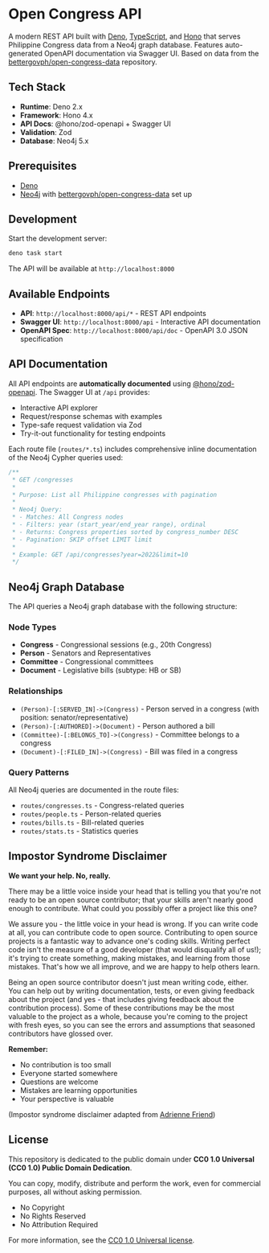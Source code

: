 # Open Congress API

A modern REST API built with [Deno](https://deno.com/),
[TypeScript](https://www.typescriptlang.org/), and
[Hono](https://hono.dev/) that serves Philippine Congress data from a
Neo4j graph database. Features auto-generated OpenAPI documentation via Swagger UI. Based on data from the
[bettergovph/open-congress-data](https://github.com/bettergovph/open-congress-data)
repository.

## Tech Stack

- **Runtime**: Deno 2.x
- **Framework**: Hono 4.x
- **API Docs**: @hono/zod-openapi + Swagger UI
- **Validation**: Zod
- **Database**: Neo4j 5.x

## Prerequisites

- [Deno](https://docs.deno.com/runtime/getting_started/installation/)
- [Neo4j](https://neo4j.com/download/) with [bettergovph/open-congress-data](https://github.com/bettergovph/open-congress-data/blob/main/DEVELOPMENT.md) set up

## Development

Start the development server:

```bash
deno task start
```

The API will be available at `http://localhost:8000`

## Available Endpoints

- **API**: `http://localhost:8000/api/*` - REST API endpoints
- **Swagger UI**: `http://localhost:8000/api` - Interactive API documentation
- **OpenAPI Spec**: `http://localhost:8000/api/doc` - OpenAPI 3.0 JSON specification

## API Documentation

All API endpoints are **automatically documented** using [@hono/zod-openapi](https://github.com/honojs/middleware/tree/main/packages/zod-openapi). The Swagger UI at `/api` provides:

- Interactive API explorer
- Request/response schemas with examples
- Type-safe request validation via Zod
- Try-it-out functionality for testing endpoints

Each route file (`routes/*.ts`) includes comprehensive inline documentation of the Neo4j Cypher queries used:

```typescript
/**
 * GET /congresses
 *
 * Purpose: List all Philippine congresses with pagination
 *
 * Neo4j Query:
 * - Matches: All Congress nodes
 * - Filters: year (start_year/end_year range), ordinal
 * - Returns: Congress properties sorted by congress_number DESC
 * - Pagination: SKIP offset LIMIT limit
 *
 * Example: GET /api/congresses?year=2022&limit=10
 */
```

## Neo4j Graph Database

The API queries a Neo4j graph database with the following structure:

### Node Types
- **Congress** - Congressional sessions (e.g., 20th Congress)
- **Person** - Senators and Representatives
- **Committee** - Congressional committees
- **Document** - Legislative bills (subtype: HB or SB)

### Relationships
- `(Person)-[:SERVED_IN]->(Congress)` - Person served in a congress (with position: senator/representative)
- `(Person)-[:AUTHORED]->(Document)` - Person authored a bill
- `(Committee)-[:BELONGS_TO]->(Congress)` - Committee belongs to a congress
- `(Document)-[:FILED_IN]->(Congress)` - Bill was filed in a congress

### Query Patterns

All Neo4j queries are documented in the route files:
- `routes/congresses.ts` - Congress-related queries
- `routes/people.ts` - Person-related queries
- `routes/bills.ts` - Bill-related queries
- `routes/stats.ts` - Statistics queries

## Impostor Syndrome Disclaimer

**We want your help. No, really.**

There may be a little voice inside your head that is telling you that you're not
ready to be an open source contributor; that your skills aren't nearly good
enough to contribute. What could you possibly offer a project like this one?

We assure you - the little voice in your head is wrong. If you can write code at
all, you can contribute code to open source. Contributing to open source
projects is a fantastic way to advance one's coding skills. Writing perfect code
isn't the measure of a good developer (that would disqualify all of us!); it's
trying to create something, making mistakes, and learning from those mistakes.
That's how we all improve, and we are happy to help others learn.

Being an open source contributor doesn't just mean writing code, either. You can
help out by writing documentation, tests, or even giving feedback about the
project (and yes - that includes giving feedback about the contribution
process). Some of these contributions may be the most valuable to the project as
a whole, because you're coming to the project with fresh eyes, so you can see
the errors and assumptions that seasoned contributors have glossed over.

**Remember:**

- No contribution is too small
- Everyone started somewhere
- Questions are welcome
- Mistakes are learning opportunities
- Your perspective is valuable

(Impostor syndrome disclaimer adapted from
[Adrienne Friend](https://github.com/adriennefriend/imposter-syndrome-disclaimer))

## License

This repository is dedicated to the public domain under **CC0 1.0 Universal (CC0
1.0) Public Domain Dedication**.

You can copy, modify, distribute and perform the work, even for commercial
purposes, all without asking permission.

- No Copyright
- No Rights Reserved
- No Attribution Required

For more information, see the
[CC0 1.0 Universal license](https://creativecommons.org/publicdomain/zero/1.0/).

